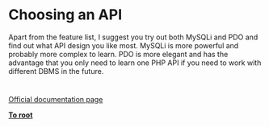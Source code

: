 # Choosing an API




<div class="phpcode"><span class="html">
Apart from the feature list, I suggest you try out both MySQLi and PDO and find out what API design you like most. MySQLi is more powerful and probably more complex to learn. PDO is more elegant and has the advantage that you only need to learn one PHP API if you need to work with different DBMS in the future.</span>
</div>
  

#

[Official documentation page](https://www.php.net/manual/en/mysqlinfo.api.choosing.php)

**[To root](/README.md)**